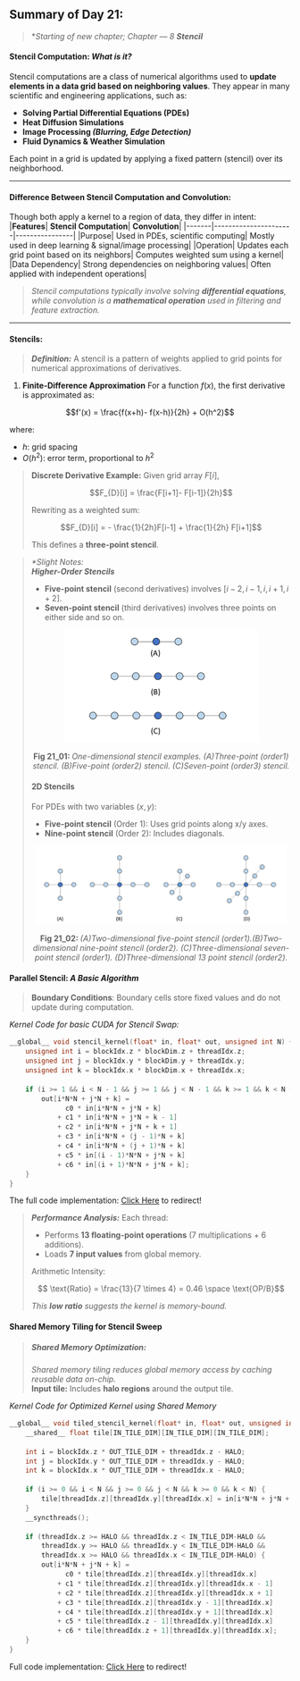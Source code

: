 ## Summary of Day 21:

> **Starting of new chapter; Chapter — 8 **Stencil***

#### Stencil Computation: _What is it?_
Stencil computations are a class of numerical algorithms used to **update elements in a data grid based on neighboring values**. They appear in many scientific and engineering applications, such as:

- **Solving Partial Differential Equations (PDEs)**
- **Heat Diffusion Simulations**
- **Image Processing _(Blurring, Edge Detection)_**
- **Fluid Dynamics & Weather Simulation**

Each point in a grid is updated by applying a fixed pattern (stencil) over its neighborhood.

---
#### Difference Between Stencil Computation and Convolution:
Though both apply a kernel to a region of data, they differ in intent:
|**Features**|	**Stencil Computation**|	**Convolution**|
|-------|----------------------|----------------|
|Purpose|	Used in PDEs, scientific computing|	Mostly used in deep learning & signal/image processing|
|Operation|	Updates each grid point based on its neighbors|	Computes weighted sum using a kernel|
|Data Dependency|	Strong dependencies on neighboring values|	Often applied with independent operations|

> _Stencil computations typically involve solving **differential equations**, while convolution is a **mathematical operation** used in filtering and feature extraction._

---
#### Stencils: 
> ***Definition:*** A stencil is a pattern of weights applied to grid points for numerical approximations of derivatives.

1. **Finite-Difference Approximation**
For a function $f(x)$, the first derivative is approximated as:

```math 
f'(x) = \frac{f(x+h)- f(x-h)}{2h} + O(h^2)
```
where:
- $h$: grid spacing
- $O(h^2)$: error term, proportional to $h^2$

> **Discrete Derivative Example:**
> Given grid array $F[i]$, 
> ```math
> F_{D}[i] = \frac{F[i+1]- F[i-1]}{2h}
> ```
> Rewriting as a weighted sum:
> ```math 
> F_{D}[i] = - \frac{1}{2h}F[i-1] + \frac{1}{2h} F[i+1]
> ```
> This defines a **three-point stencil**.

>_*Slight Notes:_  
>***Higher-Order Stencils*** 
> - **Five-point stencil** (second derivatives) involves $[i-2, i-1, i, i+1, i+2]$.
> - **Seven-point stencil** (third derivatives) involves three points on either side and so on. 
>
> <div align = "center">
>   <img src="./images/Stencils_1D.png" width="350px">
>    <p><b>Fig 21_01: </b><i> One-dimensional stencil examples. (A)Three-point (order1) stencil. (B)Five-point (order2) stencil. (C)Seven-point (order3) stencil.</i></p>
></div>
>
> #### 2D Stencils
> For PDEs with two variables $(x,y)$:
> - **Five-point stencil** (Order 1): Uses grid points along x/y axes.
> - **Nine-point stencil** (Order 2): Includes diagonals.
>
> <div align = "center">
>   <img src="./images/2D_Stencil.png" width="450px">
>    <p><b>Fig 21_02: </b><i> (A)Two-dimensional five-point stencil (order1).(B)Two-dimensional nine-point stencil (order2). (C)Three-dimensional seven-point stencil (order1). (D)Three-dimensional 13 point stencil (order2).</i></p>
></div>


#### Parallel Stencil: _A Basic Algorithm_

> **Boundary Conditions**:
Boundary cells store fixed values and do not update during computation.

*Kernel Code for basic CUDA for Stencil Swap:*
```cpp
__global__ void stencil_kernel(float* in, float* out, unsigned int N) {
    unsigned int i = blockIdx.z * blockDim.z + threadIdx.z;
    unsigned int j = blockIdx.y * blockDim.y + threadIdx.y;
    unsigned int k = blockIdx.x * blockDim.x + threadIdx.x;

    if (i >= 1 && i < N - 1 && j >= 1 && j < N - 1 && k >= 1 && k < N - 1) {
        out[i*N*N + j*N + k] = 
              c0 * in[i*N*N + j*N + k]
            + c1 * in[i*N*N + j*N + k - 1]
            + c2 * in[i*N*N + j*N + k + 1]
            + c3 * in[i*N*N + (j - 1)*N + k]
            + c4 * in[i*N*N + (j + 1)*N + k]
            + c5 * in[(i - 1)*N*N + j*N + k]
            + c6 * in[(i + 1)*N*N + j*N + k];
    }
}
```
The full code implementation: [Click Here](./basic_stencil.cu) to redirect!

> ***Performance Analysis:***
> Each thread:
>
> - Performs **13 floating-point operations** (7 multiplications + 6 additions).
> - Loads **7 input values** from global memory.
> 
> Arithmetic Intensity:
> ```math
>   \text{Ratio} =  \frac{13}{7 \times 4} = 0.46 \space \text{OP/B}
> ```
> _This **low ratio** suggests the kernel is memory-bound._

#### Shared Memory Tiling for Stencil Sweep

> ##### Shared Memory Optimization: 
> _Shared memory tiling reduces global memory access by caching reusable data on-chip._\
> **Input tile:** Includes **halo regions** around the output tile.

_Kernel Code for Optimized Kernel using Shared Memory_
```cpp
__global__ void tiled_stencil_kernel(float* in, float* out, unsigned int N) {
    __shared__ float tile[IN_TILE_DIM][IN_TILE_DIM][IN_TILE_DIM];

    int i = blockIdx.z * OUT_TILE_DIM + threadIdx.z - HALO;
    int j = blockIdx.y * OUT_TILE_DIM + threadIdx.y - HALO;
    int k = blockIdx.x * OUT_TILE_DIM + threadIdx.x - HALO;

    if (i >= 0 && i < N && j >= 0 && j < N && k >= 0 && k < N) {
        tile[threadIdx.z][threadIdx.y][threadIdx.x] = in[i*N*N + j*N + k];
    }
    __syncthreads();

    if (threadIdx.z >= HALO && threadIdx.z < IN_TILE_DIM-HALO &&
        threadIdx.y >= HALO && threadIdx.y < IN_TILE_DIM-HALO &&
        threadIdx.x >= HALO && threadIdx.x < IN_TILE_DIM-HALO) {
        out[i*N*N + j*N + k] = 
              c0 * tile[threadIdx.z][threadIdx.y][threadIdx.x]
            + c1 * tile[threadIdx.z][threadIdx.y][threadIdx.x - 1]
            + c2 * tile[threadIdx.z][threadIdx.y][threadIdx.x + 1]
            + c3 * tile[threadIdx.z][threadIdx.y - 1][threadIdx.x]
            + c4 * tile[threadIdx.z][threadIdx.y + 1][threadIdx.x]
            + c5 * tile[threadIdx.z - 1][threadIdx.y][threadIdx.x]
            + c6 * tile[threadIdx.z + 1][threadIdx.y][threadIdx.x];
    }
}
```
Full code implementation: [Click Here](./optimized_stencil.cu) to redirect! 
